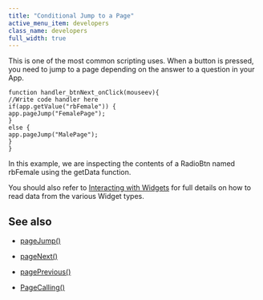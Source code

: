 ```yaml
---
title: "Conditional Jump to a Page"
active_menu_item: developers
class_name: developers
full_width: true
---
```



This is one of the most common scripting uses. When a button is pressed, you need to jump to a page depending on the answer to a question in your App.

    function handler_btnNext_onClick(mouseev){
    //Write code handler here
    if(app.getValue("rbFemale")) {
    app.pageJump("FemalePage");
    }
    else {
    app.pageJump("MalePage");
    }
    }
   

In this example, we are inspecting the contents of a RadioBtn named rbFemale using the getData function.

You should also refer to [Interacting with Widgets](../widget-reading-writing/) for full details on how to read data from the various Widget types.

## See also

 - [pageJump()](../../../client-api/page-functions/pagejump)

 - [pageNext()](../../../client-api/page-functions/pagenext)

 - [pagePrevious()](../../../client-api/page-functions/pageprevious)

 - [PageCalling()](../../../client-api/page-functions/pagecalling)


